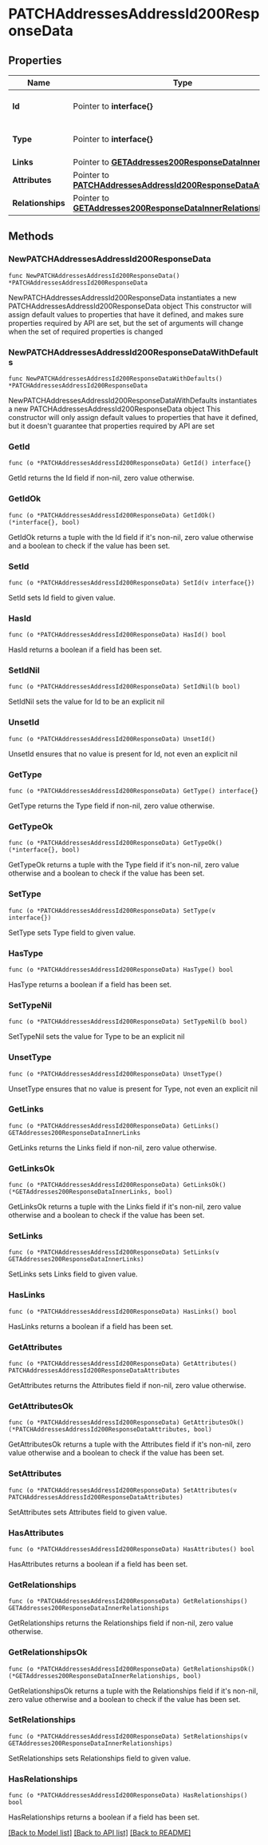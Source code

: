 # PATCHAddressesAddressId200ResponseData

## Properties

Name | Type | Description | Notes
------------ | ------------- | ------------- | -------------
**Id** | Pointer to **interface{}** | The resource&#39;s id | [optional] 
**Type** | Pointer to **interface{}** | The resource&#39;s type | [optional] 
**Links** | Pointer to [**GETAddresses200ResponseDataInnerLinks**](GETAddresses200ResponseDataInnerLinks.md) |  | [optional] 
**Attributes** | Pointer to [**PATCHAddressesAddressId200ResponseDataAttributes**](PATCHAddressesAddressId200ResponseDataAttributes.md) |  | [optional] 
**Relationships** | Pointer to [**GETAddresses200ResponseDataInnerRelationships**](GETAddresses200ResponseDataInnerRelationships.md) |  | [optional] 

## Methods

### NewPATCHAddressesAddressId200ResponseData

`func NewPATCHAddressesAddressId200ResponseData() *PATCHAddressesAddressId200ResponseData`

NewPATCHAddressesAddressId200ResponseData instantiates a new PATCHAddressesAddressId200ResponseData object
This constructor will assign default values to properties that have it defined,
and makes sure properties required by API are set, but the set of arguments
will change when the set of required properties is changed

### NewPATCHAddressesAddressId200ResponseDataWithDefaults

`func NewPATCHAddressesAddressId200ResponseDataWithDefaults() *PATCHAddressesAddressId200ResponseData`

NewPATCHAddressesAddressId200ResponseDataWithDefaults instantiates a new PATCHAddressesAddressId200ResponseData object
This constructor will only assign default values to properties that have it defined,
but it doesn't guarantee that properties required by API are set

### GetId

`func (o *PATCHAddressesAddressId200ResponseData) GetId() interface{}`

GetId returns the Id field if non-nil, zero value otherwise.

### GetIdOk

`func (o *PATCHAddressesAddressId200ResponseData) GetIdOk() (*interface{}, bool)`

GetIdOk returns a tuple with the Id field if it's non-nil, zero value otherwise
and a boolean to check if the value has been set.

### SetId

`func (o *PATCHAddressesAddressId200ResponseData) SetId(v interface{})`

SetId sets Id field to given value.

### HasId

`func (o *PATCHAddressesAddressId200ResponseData) HasId() bool`

HasId returns a boolean if a field has been set.

### SetIdNil

`func (o *PATCHAddressesAddressId200ResponseData) SetIdNil(b bool)`

 SetIdNil sets the value for Id to be an explicit nil

### UnsetId
`func (o *PATCHAddressesAddressId200ResponseData) UnsetId()`

UnsetId ensures that no value is present for Id, not even an explicit nil
### GetType

`func (o *PATCHAddressesAddressId200ResponseData) GetType() interface{}`

GetType returns the Type field if non-nil, zero value otherwise.

### GetTypeOk

`func (o *PATCHAddressesAddressId200ResponseData) GetTypeOk() (*interface{}, bool)`

GetTypeOk returns a tuple with the Type field if it's non-nil, zero value otherwise
and a boolean to check if the value has been set.

### SetType

`func (o *PATCHAddressesAddressId200ResponseData) SetType(v interface{})`

SetType sets Type field to given value.

### HasType

`func (o *PATCHAddressesAddressId200ResponseData) HasType() bool`

HasType returns a boolean if a field has been set.

### SetTypeNil

`func (o *PATCHAddressesAddressId200ResponseData) SetTypeNil(b bool)`

 SetTypeNil sets the value for Type to be an explicit nil

### UnsetType
`func (o *PATCHAddressesAddressId200ResponseData) UnsetType()`

UnsetType ensures that no value is present for Type, not even an explicit nil
### GetLinks

`func (o *PATCHAddressesAddressId200ResponseData) GetLinks() GETAddresses200ResponseDataInnerLinks`

GetLinks returns the Links field if non-nil, zero value otherwise.

### GetLinksOk

`func (o *PATCHAddressesAddressId200ResponseData) GetLinksOk() (*GETAddresses200ResponseDataInnerLinks, bool)`

GetLinksOk returns a tuple with the Links field if it's non-nil, zero value otherwise
and a boolean to check if the value has been set.

### SetLinks

`func (o *PATCHAddressesAddressId200ResponseData) SetLinks(v GETAddresses200ResponseDataInnerLinks)`

SetLinks sets Links field to given value.

### HasLinks

`func (o *PATCHAddressesAddressId200ResponseData) HasLinks() bool`

HasLinks returns a boolean if a field has been set.

### GetAttributes

`func (o *PATCHAddressesAddressId200ResponseData) GetAttributes() PATCHAddressesAddressId200ResponseDataAttributes`

GetAttributes returns the Attributes field if non-nil, zero value otherwise.

### GetAttributesOk

`func (o *PATCHAddressesAddressId200ResponseData) GetAttributesOk() (*PATCHAddressesAddressId200ResponseDataAttributes, bool)`

GetAttributesOk returns a tuple with the Attributes field if it's non-nil, zero value otherwise
and a boolean to check if the value has been set.

### SetAttributes

`func (o *PATCHAddressesAddressId200ResponseData) SetAttributes(v PATCHAddressesAddressId200ResponseDataAttributes)`

SetAttributes sets Attributes field to given value.

### HasAttributes

`func (o *PATCHAddressesAddressId200ResponseData) HasAttributes() bool`

HasAttributes returns a boolean if a field has been set.

### GetRelationships

`func (o *PATCHAddressesAddressId200ResponseData) GetRelationships() GETAddresses200ResponseDataInnerRelationships`

GetRelationships returns the Relationships field if non-nil, zero value otherwise.

### GetRelationshipsOk

`func (o *PATCHAddressesAddressId200ResponseData) GetRelationshipsOk() (*GETAddresses200ResponseDataInnerRelationships, bool)`

GetRelationshipsOk returns a tuple with the Relationships field if it's non-nil, zero value otherwise
and a boolean to check if the value has been set.

### SetRelationships

`func (o *PATCHAddressesAddressId200ResponseData) SetRelationships(v GETAddresses200ResponseDataInnerRelationships)`

SetRelationships sets Relationships field to given value.

### HasRelationships

`func (o *PATCHAddressesAddressId200ResponseData) HasRelationships() bool`

HasRelationships returns a boolean if a field has been set.


[[Back to Model list]](../README.md#documentation-for-models) [[Back to API list]](../README.md#documentation-for-api-endpoints) [[Back to README]](../README.md)


